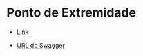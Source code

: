 # Ponto de Extremidade

- [Link](http://d5245993-cbfd-4d88-940e-88af1bf9fa13.eastus2.azurecontainer.io/score)

- [URL do Swagger](http://d5245993-cbfd-4d88-940e-88af1bf9fa13.eastus2.azurecontainer.io/swagger.json)